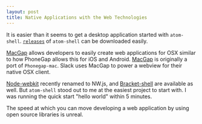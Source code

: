 ```yaml
---
layout: post
title: Native Applications with the Web Technologies
---
```


It is easier than it seems to get a desktop application started with `atom-shell`. [`releases`](https://github.com/atom/atom-shell/releases) of `atom-shell` can be downloaded easily.

[MacGap](https://github.com/MacGapProject/MacGap1) allows developers to easily create web applications for OSX similar to how PhoneGap allows this for iOS and Android. [MacGap](https://github.com/MacGapProject/MacGap1) is originally a port of `Phonegap-mac`. Slack uses MacGap to power a webview for their native OSX client.

[Node-webkit](https://github.com/nwjs/nw.js/tree/master) recently renamed to NW.js, and [Bracket-shell](https://github.com/adobe/brackets-shell) are available as well. But `atom-shell` stood out to me at the easiest project to start with. I was running the quick start "hello world" within 5 minutes.

The speed at which you can move developing a web application by using open source libraries is unreal.

